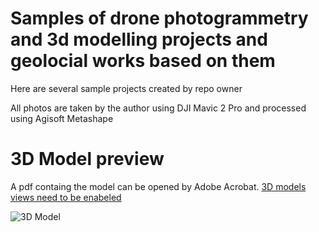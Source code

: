 # Samples of drone photogrammetry and 3d modelling projects and geolocial works based on them
Here are several sample projects created by repo owner 

All photos are taken by the author using DJI Mavic 2 Pro and processed using Agisoft Metashape  

# 3D Model preview
A pdf containg the model can be opened by Adobe Acrobat. [3D models views need to be enabeled](https://helpx.adobe.com/acrobat/using/displaying-3d-models-pdfs.html)

![3D Model](https://user-images.githubusercontent.com/57714410/157047255-98cb24c6-77ea-4218-bf2e-3d358d1d36a1.png)

